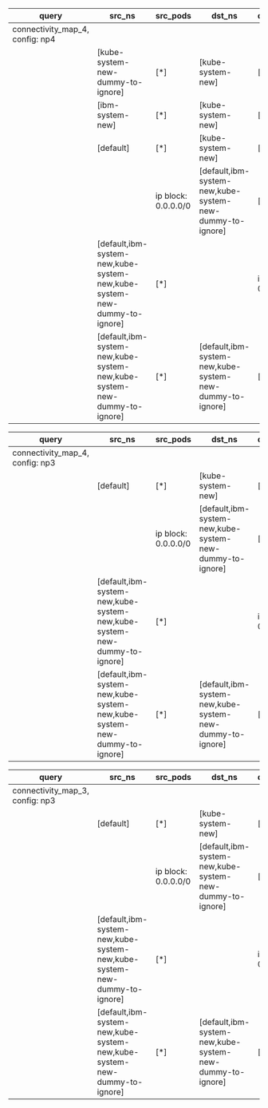 |query|src_ns|src_pods|dst_ns|dst_pods|connection|
|---|---|---|---|---|---|
|connectivity_map_4, config: np4|
||[kube-system-new-dummy-to-ignore]|[*]|[kube-system-new]|[*]|TCP 80-88,|
||[ibm-system-new]|[*]|[kube-system-new]|[*]|TCP 80-90,|
||[default]|[*]|[kube-system-new]|[*]|TCP 85-90,|
|||ip block: 0.0.0.0/0|[default,ibm-system-new,kube-system-new-dummy-to-ignore]|[*]|All connections|
||[default,ibm-system-new,kube-system-new,kube-system-new-dummy-to-ignore]|[*]||ip block: 0.0.0.0/0|All connections|
||[default,ibm-system-new,kube-system-new,kube-system-new-dummy-to-ignore]|[*]|[default,ibm-system-new,kube-system-new-dummy-to-ignore]|[*]|All connections|

|query|src_ns|src_pods|dst_ns|dst_pods|connection|
|---|---|---|---|---|---|
|connectivity_map_4, config: np3|
||[default]|[*]|[kube-system-new]|[*]|TCP 85-90,|
|||ip block: 0.0.0.0/0|[default,ibm-system-new,kube-system-new-dummy-to-ignore]|[*]|All connections|
||[default,ibm-system-new,kube-system-new,kube-system-new-dummy-to-ignore]|[*]||ip block: 0.0.0.0/0|All connections|
||[default,ibm-system-new,kube-system-new,kube-system-new-dummy-to-ignore]|[*]|[default,ibm-system-new,kube-system-new-dummy-to-ignore]|[*]|All connections|


|query|src_ns|src_pods|dst_ns|dst_pods|connection|
|---|---|---|---|---|---|
|connectivity_map_3, config: np3|
||[default]|[*]|[kube-system-new]|[*]|TCP 85-90,|
|||ip block: 0.0.0.0/0|[default,ibm-system-new,kube-system-new-dummy-to-ignore]|[*]|All connections|
||[default,ibm-system-new,kube-system-new,kube-system-new-dummy-to-ignore]|[*]||ip block: 0.0.0.0/0|All connections|
||[default,ibm-system-new,kube-system-new,kube-system-new-dummy-to-ignore]|[*]|[default,ibm-system-new,kube-system-new-dummy-to-ignore]|[*]|All connections|


